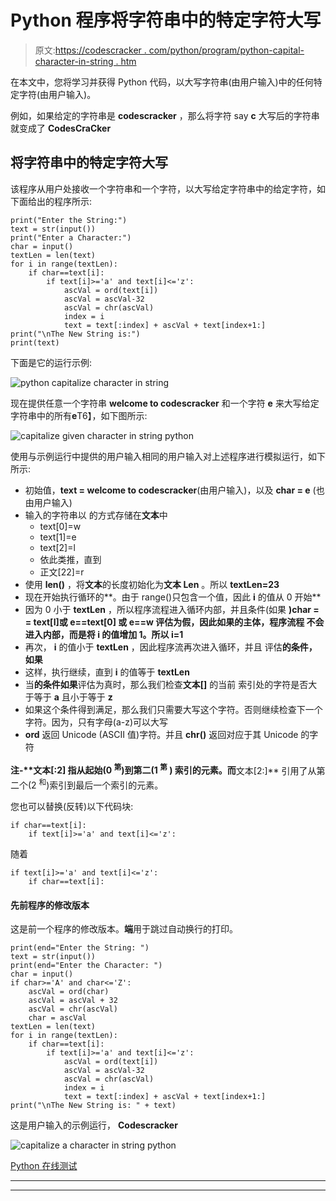 # Python 程序将字符串中的特定字符大写

> 原文:[https://codescracker . com/python/program/python-capital-character-in-string . htm](https://codescracker.com/python/program/python-capitalize-character-in-string.htm)

在本文中，您将学习并获得 Python 代码，以大写字符串(由用户输入)中的任何特定字符(由用户输入)。

例如，如果给定的字符串是 **codescracker** ，那么将字符 say **c** 大写后的字符串就变成了 **CodesCraCker**

## 将字符串中的特定字符大写

该程序从用户处接收一个字符串和一个字符，以大写给定字符串中的给定字符，如下面给出的程序所示:

```
print("Enter the String:")
text = str(input())
print("Enter a Character:")
char = input()
textLen = len(text)
for i in range(textLen):
    if char==text[i]:
        if text[i]>='a' and text[i]<='z':
            ascVal = ord(text[i])
            ascVal = ascVal-32
            ascVal = chr(ascVal)
            index = i
            text = text[:index] + ascVal + text[index+1:]
print("\nThe New String is:")
print(text)
```

下面是它的运行示例:

![python capitalize character in string](../Images/4f2cdc7ffebc36e982f8f407755fe89f.png)

现在提供任意一个字符串 **welcome to codescracker** 和一个字符 **e** 来大写给定字符串中的所有**e**T6】，如下图所示:

![capitalize given character in string python](../Images/ddbdd3fc5f383c4f8cd3c776f8a67d7f.png)

使用与示例运行中提供的用户输入相同的用户输入对上述程序进行模拟运行，如下所示:

*   初始值，**text = welcome to codescracker**(由用户输入)，以及 **char = e** (也由用户输入)
*   输入的字符串以 的方式存储在**文本**中
    *   text[0]=w
    *   text[1]=e
    *   text[2]=l
    *   依此类推，直到
    *   正文[22]=r
*   使用 **len()** ，将**文本**的长度初始化为**文本 Len** 。所以 **textLen=23**
*   现在开始执行循环的**。由于 range()只包含一个值，因此 **i** 的值从 0 开始**
*   因为 0 小于 **textLen** ，所以程序流程进入循环内部，并且条件(如果 **)**char = = text[I]**或 **e==text[0]** 或 **e==w** 评估为假，因此如果**的主体，程序流程 不会进入**内部，而是将 **i** 的值增加 1。所以 **i=1****
*   再次， **i** 的值小于 **textLen** ，因此程序流再次进入循环，并且 评估**的条件，如果**
*   这样，执行继续，直到 **i** 的值等于 **textLen**
*   当**的条件如果**评估为真时，那么我们检查**文本[]** 的当前 索引处的字符是否大于等于 **a** 且小于等于 **z**
*   如果这个条件得到满足，那么我们只需要大写这个字符。否则继续检查下一个字符。因为，只有字母(a-z)可以大写
*   **ord** 返回 Unicode (ASCII 值)字符。并且 **chr()** 返回对应于其 Unicode 的字符

**注-****文本[:2]** 指从起始(0 <sup>第</sup>)到第二(1 <sup>第</sup> ) 索引的元素。而**文本[2:]** 引用了从第二个(2 <sup>和</sup>)索引到最后一个索引的元素。

您也可以替换(反转)以下代码块:

```
if char==text[i]:
    if text[i]>='a' and text[i]<='z':
```

随着

```
if text[i]>='a' and text[i]<='z':
    if char==text[i]:
```

#### 先前程序的修改版本

这是前一个程序的修改版本。**端**用于跳过自动换行的打印。

```
print(end="Enter the String: ")
text = str(input())
print(end="Enter the Character: ")
char = input()
if char>='A' and char<='Z':
    ascVal = ord(char)
    ascVal = ascVal + 32
    ascVal = chr(ascVal)
    char = ascVal
textLen = len(text)
for i in range(textLen):
    if char==text[i]:
        if text[i]>='a' and text[i]<='z':
            ascVal = ord(text[i])
            ascVal = ascVal-32
            ascVal = chr(ascVal)
            index = i
            text = text[:index] + ascVal + text[index+1:]
print("\nThe New String is: " + text)
```

这是用户输入的示例运行， **Codescracker**

![capitalize a character in string python](../Images/0bba5d6691a60888edaee2e4607af694.png)

[Python 在线测试](/exam/showtest.php?subid=10)

* * *

* * *